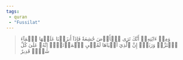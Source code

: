 ```yaml
---
tags: 
 - quran 
 - "Fussilat"
---
```


> وَمِنۡ ءَايَٰتِهِۦٓ أَنَّكَ تَرَى ٱلۡأَرۡضَ خَٰشِعَةٗ فَإِذَآ أَنزَلۡنَا عَلَيۡهَا ٱلۡمَآءَ ٱهۡتَزَّتۡ وَرَبَتۡۚ إِنَّ ٱلَّذِيٓ أَحۡيَاهَا لَمُحۡيِ ٱلۡمَوۡتَىٰٓۚ إِنَّهُۥ عَلَىٰ كُلِّ شَيۡءٖ قَدِيرٌ

